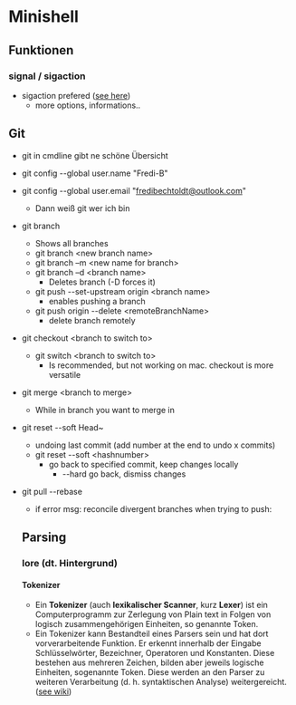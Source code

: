 # Minishell  

## Funktionen  
  
  ### signal / sigaction  

  - sigaction prefered ([see here](https://www.youtube.com/watch?v=83M5-NPDeWs&list=PL7_TuD9ZDMhg5uLHLyd8em13XBKfjzCzR))  
    - more options, informations..  
  
## Git
- git in cmdline gibt ne schöne Übersicht 
- git config --global user.name "Fredi-B" 
- git config --global user.email "fredibechtoldt@outlook.com" 
  - Dann weiß git wer ich bin 
- git branch 
  - Shows all branches 
  - git branch \<new branch name\> 
  - git branch –m \<new name for branch\> 
  - git branch –d \<branch name\> 
    - Deletes branch (-D forces it)  
  - git push --set-upstream origin \<branch name\>  
    - enables pushing a branch
  - git push origin --delete \<remoteBranchName\>  
      - delete branch remotely
- git checkout \<branch to switch to\> 
  - git switch \<branch to switch to\> 
    - Is recommended, but not working on mac. checkout is more versatile 
- git merge \<branch to merge\> 
  - While in branch you want to merge in  
- git reset --soft Head~
  - undoing last commit (add number at the end to undo x commits)
  - git reset --soft \<hashnumber\>
    - go back to specified commit, keep changes locally
	  - --hard go back, dismiss changes
- git pull --rebase  
  - if error msg: reconcile divergent branches when trying to push:

  
  ## Parsing
  ### lore (dt. Hintergrund)
  #### Tokenizer
  - Ein __Tokenizer__ (auch __lexikalischer Scanner__, kurz __Lexer__) ist ein Computerprogramm zur Zerlegung von Plain text in Folgen von logisch zusammengehörigen Einheiten, so genannte Token.  
  - Ein Tokenizer kann Bestandteil eines Parsers sein und hat dort vorverarbeitende Funktion. Er erkennt innerhalb der Eingabe Schlüsselwörter, Bezeichner, Operatoren und Konstanten. Diese bestehen aus mehreren Zeichen, bilden aber jeweils logische Einheiten, sogenannte Token. Diese werden an den Parser zu weiteren Verarbeitung (d. h. syntaktischen Analyse) weitergereicht.([see wiki](https://de.wikipedia.org/wiki/Tokenizer))